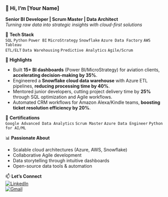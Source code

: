  ### 👋 Hi, I’m [Your Name]  
**Senior BI Developer | Scrum Master | Data Architect**  
*Turning raw data into strategic insights with cloud-first solutions*  

🔧 **Tech Stack**  
`SQL` `Python` `Power BI` `MicroStrategy` `Snowflake` `Azure Data Factory` `AWS` `Tableau`  
`ETL/ELT` `Data Warehousing` `Predictive Analytics` `Agile/Scrum`  

🚀 **Highlights**  
- Built **15+ BI dashboards** (Power BI/MicroStrategy) for aviation clients, **accelerating decision-making by 35%**.  
- Engineered a **Snowflake cloud data warehouse** with Azure ETL pipelines, **reducing processing time by 40%**.  
- Mentored junior developers, cutting project delivery time by **25%** through SQL optimization and Agile workflows.  
- Automated CRM workflows for Amazon Alexa/Kindle teams, **boosting ticket resolution efficiency by 20%**.  

📜 **Certifications**  
`Google Advanced Data Analytics` `Scrum Master` `Azure Data Engineer` `Python for AI/ML`  

📊 **Passionate About**  
- Scalable cloud architectures (Azure, AWS, Snowflake)  
- Collaborative Agile development  
- Data storytelling through intuitive dashboards  
- Open-source data tools & automation  

📫 **Let’s Connect**  
[![LinkedIn](https://img.shields.io/badge/LinkedIn-%230077B5.svg?logo=linkedin&logoColor=white)](https://linkedin.com/in/mdsohailahmed)  
[![Gmail](https://img.shields.io/badge/Email-D14836?logo=gmail&logoColor=white)](mailto:sohailrise@gmail.com)
